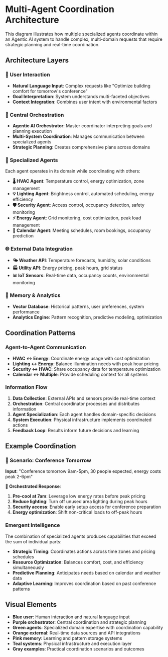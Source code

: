 # Multi-Agent Coordination Architecture

This diagram illustrates how multiple specialized agents coordinate within an Agentic AI system to handle complex, multi-domain requests that require strategic planning and real-time coordination.

## Architecture Layers

### 👤 User Interaction
- **Natural Language Input**: Complex requests like "Optimize building comfort for tomorrow's conference"
- **Goal Interpretation**: System understands multi-faceted objectives
- **Context Integration**: Combines user intent with environmental factors

### 🎯 Central Orchestration
- **Agentic AI Orchestrator**: Master coordinator interpreting goals and planning execution
- **Multi-System Coordination**: Manages communication between specialized agents
- **Strategic Planning**: Creates comprehensive plans across domains

### 🤖 Specialized Agents
Each agent operates in its domain while coordinating with others:

- **🌡️ HVAC Agent**: Temperature control, energy optimization, zone management
- **💡 Lighting Agent**: Brightness control, automated scheduling, energy efficiency
- **🛡️ Security Agent**: Access control, occupancy detection, safety monitoring
- **⚡ Energy Agent**: Grid monitoring, cost optimization, peak load management
- **📅 Calendar Agent**: Meeting schedules, room bookings, occupancy prediction

### 🌐 External Data Integration
- **🌤️ Weather API**: Temperature forecasts, humidity, solar conditions
- **🏭 Utility API**: Energy pricing, peak hours, grid status
- **📊 IoT Sensors**: Real-time data, occupancy counts, environmental monitoring

### 💾 Memory & Analytics
- **Vector Database**: Historical patterns, user preferences, system performance
- **Analytics Engine**: Pattern recognition, predictive modeling, optimization

## Coordination Patterns

### Agent-to-Agent Communication
- **HVAC ↔ Energy**: Coordinate energy usage with cost optimization
- **Lighting ↔ Energy**: Balance illumination needs with peak hour pricing
- **Security ↔ HVAC**: Share occupancy data for temperature optimization
- **Calendar ↔ Multiple**: Provide scheduling context for all systems

### Information Flow
1. **Data Collection**: External APIs and sensors provide real-time context
2. **Orchestration**: Central coordinator processes and distributes information
3. **Agent Specialization**: Each agent handles domain-specific decisions
4. **System Execution**: Physical infrastructure implements coordinated actions
5. **Feedback Loop**: Results inform future decisions and learning

## Example Coordination

### 💭 Scenario: Conference Tomorrow
**Input**: "Conference tomorrow 9am-5pm, 30 people expected, energy costs peak 2-6pm"

**🎯 Orchestrated Response**:
1. **Pre-cool at 7am**: Leverage low energy rates before peak pricing
2. **Reduce lighting**: Turn off unused area lighting during peak hours
3. **Security access**: Enable early setup access for conference preparation
4. **Energy optimization**: Shift non-critical loads to off-peak hours

### Emergent Intelligence
The combination of specialized agents produces capabilities that exceed the sum of individual parts:
- **Strategic Timing**: Coordinates actions across time zones and pricing schedules
- **Resource Optimization**: Balances comfort, cost, and efficiency simultaneously  
- **Predictive Planning**: Anticipates needs based on calendar and weather data
- **Adaptive Learning**: Improves coordination based on past conference patterns

## Visual Elements

- **Blue user**: Human interaction and natural language input
- **Purple orchestrator**: Central coordination and strategic planning
- **Green agents**: Specialized domain expertise with coordination capability
- **Orange external**: Real-time data sources and API integrations
- **Pink memory**: Learning and pattern storage systems
- **Teal systems**: Physical infrastructure and execution layer
- **Gray examples**: Practical coordination scenarios and outcomes
